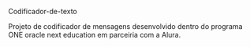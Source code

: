 Codificador-de-texto

Projeto de codificador de mensagens desenvolvido dentro do programa ONE oracle next education em parceiria com a Alura.

